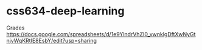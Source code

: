 # css634-deep-learning

Grades
https://docs.google.com/spreadsheets/d/1e9YlndrVhZI0_vwnklgDftXwNyGtnjvWqKRtIE8EsbY/edit?usp=sharing
